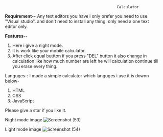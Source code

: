                                                        Calculator
**Requirement**--
Any text editors you have i only prefer you need to use "Visual studio".
and don't need to install any thing. only need a one text editor only.


**Features**-- 
1. Here i give a night mode.
2. it is work like your mobile calculator.
3. After click equal buttton if you press "DEL" button it also change in calculation like how much number are left he will calculation continue till you erase every thing.


Languges-:
 I made a simple calculator which languges i use it is downn below-
 1. HTML
 2. CSS
 3. JavaScript
 
 Please give a star if you like it.
 
Night mode image
![Screenshot (53)](https://user-images.githubusercontent.com/57999194/127366291-dfa2959c-a978-4e12-bf5e-247331bf75c6.png)

Light mode image
![Screenshot (54)](https://user-images.githubusercontent.com/57999194/127366298-030b8a2e-a6ea-445e-b655-7e95461d4876.png)
